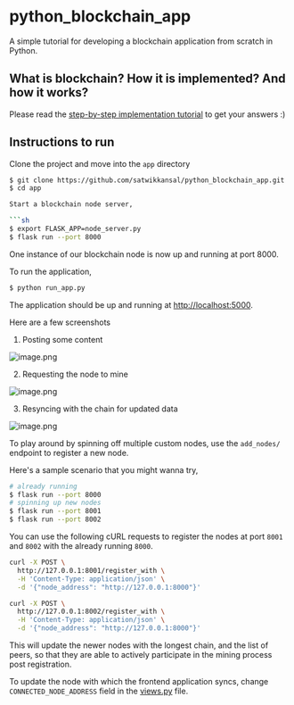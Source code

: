 # python_blockchain_app

A simple tutorial for developing a blockchain application from scratch in Python.

## What is blockchain? How it is implemented? And how it works?

Please read the [step-by-step implementation tutorial](https://github.com/satwikkansal/python_blockchain_app/blob/master/step_by_step_tutorial.md) to get your answers :)

## Instructions to run

Clone the project and move into the `app` directory

```sh
$ git clone https://github.com/satwikkansal/python_blockchain_app.git
$ cd app

Start a blockchain node server,

```sh
$ export FLASK_APP=node_server.py
$ flask run --port 8000
```

One instance of our blockchain node is now up and running at port 8000.


To run the application,

```sh
$ python run_app.py
```

The application should be up and running at [http://localhost:5000](http://localhost:5000).

Here are a few screenshots

1. Posting some content

![image.png](https://github.com/satwikkansal/python_blockchain_app/raw/master/screenshots/1.png)

2. Requesting the node to mine

![image.png](https://github.com/satwikkansal/python_blockchain_app/raw/master/screenshots/2.png)

3. Resyncing with the chain for updated data

![image.png](https://github.com/satwikkansal/python_blockchain_app/raw/master/screenshots/3.png)

To play around by spinning off multiple custom nodes, use the `add_nodes/` endpoint to register a new node. 

Here's a sample scenario that you might wanna try,

```sh
# already running
$ flask run --port 8000
# spinning up new nodes
$ flask run --port 8001
$ flask run --port 8002
```

You can use the following cURL requests to register the nodes at port `8001` and `8002` with the already running `8000`.

```sh
curl -X POST \
  http://127.0.0.1:8001/register_with \
  -H 'Content-Type: application/json' \
  -d '{"node_address": "http://127.0.0.1:8000"}'
```

```sh
curl -X POST \
  http://127.0.0.1:8002/register_with \
  -H 'Content-Type: application/json' \
  -d '{"node_address": "http://127.0.0.1:8000"}'
```

This will update the newer nodes with the longest chain, and the list of peers, so that they are able to actively participate in the mining process post registration.

To update the node with which the frontend application syncs, change `CONNECTED_NODE_ADDRESS` field in the [views.py](https://github.com/satwikkansal/python_blockchain_app/blob/master/app/views.py) file.
